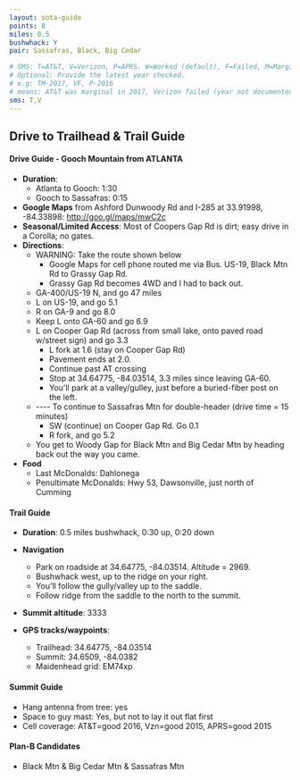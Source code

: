 ```yaml
---
layout: sota-guide
points: 8
miles: 0.5
bushwhack: Y
pair: Sassafras, Black, Big Cedar

# SMS: T=AT&T, V=Verizon, P=APRS. W=Worked (default), F=Failed, M=Marginal (some failed).
# Optional: Provide the latest year checked.
# e.g: TM-2017, VF, P-2016
# means: AT&T was marginal in 2017, Verizon failed (year not documented), APRS worked in 2016.
sms: T,V
---
```

Drive to Trailhead & Trail Guide
--------------------------------------------------------
#### Drive Guide - Gooch Mountain from ATLANTA

* **Duration**: 
    * Atlanta to Gooch: 1:30
    * Gooch to Sassafras: 0:15
* **Google Maps** from Ashford Dunwoody Rd and I-285 at 33.91998, -84.33898: http://goo.gl/maps/mwC2c
* **Seasonal/Limited Access**: Most of Coopers Gap Rd is dirt; easy drive in a Corolla; no gates.
* **Directions**:
    * WARNING: Take the route shown below
        * Google Maps for cell phone routed me via Bus. US-19, Black Mtn Rd to Grassy Gap Rd.  
        * Grassy Gap Rd becomes 4WD and I had to back out.
    * GA-400/US-19 N, and go 47 miles
    * L on US-19, and go 5.1
    * R on GA-9 and go 8.0
    * Keep L onto GA-60 and go 6.9
    * L on Cooper Gap Rd (across from small lake, onto paved road w/street sign) and go 3.3
        * L fork at 1.6 (stay on Cooper Gap Rd)
        * Pavement ends at 2.0.
        * Continue past AT crossing 
        * Stop at 34.64775, -84.03514, 3.3 miles since leaving GA-60. 
        * You'll park at a valley/gulley, just before a buried-fiber post on the left.
    * ---- To continue to Sassafras Mtn for double-header (drive time = 15 minutes)
        * SW (continue) on Cooper Gap Rd. Go 0.1
        * R fork, and go 5.2
    * You get to Woody Gap for Black Mtn and Big Cedar Mtn by heading back out the way you came.
* **Food**
    * Last McDonalds: Dahlonega
    * Penultimate McDonalds: Hwy 53, Dawsonville, just north of Cumming

#### Trail Guide

* **Duration**: 0.5 miles bushwhack, 0:30 up, 0:20 down
* **Navigation**
    * Park on roadside at 34.64775, -84.03514. Altitude = 2969.
    * Bushwhack west, up to the ridge on your right.
    * You'll follow the gully/valley up to the saddle.
    * Follow ridge from the saddle to the north to the summit.
    
* **Summit altitude**: 3333
* **GPS tracks/waypoints**:
    * Trailhead: 34.64775, -84.03514
    * Summit: 34.6509, -84.0382
    * Maidenhead grid: EM74xp

#### Summit Guide

* Hang antenna from tree: yes
* Space to guy mast: Yes, but not to lay it out flat first
* Cell coverage: AT&T=good 2016, Vzn=good 2015, APRS=good 2015

#### Plan-B Candidates

* Black Mtn & Big Cedar Mtn & Sassafras Mtn
